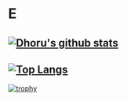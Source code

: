 # E

[![Dhoru's github stats](https://github-readme-stats.vercel.app/api?username=Dhoru&theme=monokai)](https://github.com/anuraghazra/github-readme-stats)
-
[![Top Langs](https://github-readme-stats.vercel.app/api/top-langs/?username=Dhoru&theme=monokai&hide_border=false&include_all_commits=true&count_private=true&layout=compact)](https://github.com/anuraghazra/github-readme-stats)
-
[![trophy](https://github-profile-trophy.vercel.app/?username=Dhoru&theme=monokai)](https://github.com/ryo-ma/github-profile-trophy)
